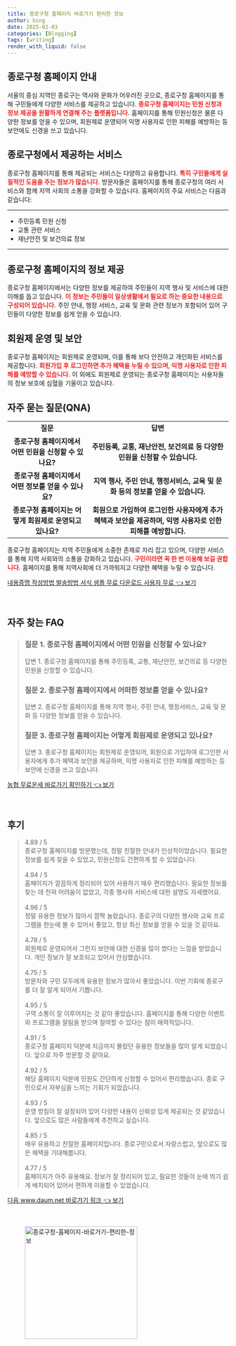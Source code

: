 ```yaml
---
title: 종로구청 홈페이지 바로가기 편리한 정보
author: bing
date: 2025-02-03
categories: [Blogging]
tags: [writing]
render_with_liquid: false
---
```



<h2 id='종로구청 홈페이지 안내'>종로구청 홈페이지 안내</h2>

<p>서울의 중심 지역인 종로구는 역사와 문화가 어우러진 곳으로, 종로구청 홈페이지를 통해 구민들에게 다양한 서비스를 제공하고 있습니다. <b><span style="color: #ee2323;">종로구청 홈페이지는 민원 신청과 정보 제공을 원활하게 연결해 주는 플랫폼입니다.</span></b> 홈페이지를 통해 민원신청은 물론 다양한 정보를 얻을 수 있으며, 회원제로 운영되어 익명 사용자로 인한 피해를 예방하는 등 보안에도 신경을 쓰고 있습니다.</p>

<h2 id='종로구청에서 제공하는 서비스'>종로구청에서 제공하는 서비스</h2>

<p>종로구청 홈페이지를 통해 제공되는 서비스는 다양하고 유용합니다. <b><span style="color: #ee2323;">특히 구민들에게 실질적인 도움을 주는 정보가 많습니다.</span></b> 방문자들은 홈페이지를 통해 종로구청의 여러 서비스와 함께 지역 사회의 소통을 강화할 수 있습니다. 홈페이지의 주요 서비스는 다음과 같습니다:</p>

<hr />

<ul>
    <li>주민등록 민원 신청</li>
    <li>교통 관련 서비스</li>
    <li>재난안전 및 보건의료 정보</li>
</ul>

<hr />

<h2 id='종로구청 홈페이지의 정보 제공'>종로구청 홈페이지의 정보 제공</h2>

<p>종로구청 홈페이지에서는 다양한 정보를 제공하여 주민들이 지역 행사 및 서비스에 대한 이해를 돕고 있습니다. <b><span style="color: #ee2323;">이 정보는 주민들이 일상생활에서 필요로 하는 중요한 내용으로 구성되어 있습니다.</span></b> 주민 안내, 행정 서비스, 교육 및 문화 관련 정보가 포함되어 있어 구민들이 다양한 정보를 쉽게 얻을 수 있습니다.</p>

<h2 id='회원제 운영 및 보안'>회원제 운영 및 보안</h2>

<p>종로구청 홈페이지는 회원제로 운영되며, 이를 통해 보다 안전하고 개인화된 서비스를 제공합니다. <b><span style="color: #ee2323;">회원가입 후 로그인하면 추가 혜택을 누릴 수 있으며, 익명 사용자로 인한 피해를 예방할 수 있습니다.</span></b> 이 외에도 회원제로 운영되는 종로구청 홈페이지는 사용자들의 정보 보호에 심혈을 기울이고 있습니다.</p>

<h2 id='자주 묻는 질문(QNA)'>자주 묻는 질문(QNA)</h2>

<table>
    <tr>
        <td style="text-align: center; height: 17px;"><b>질문</b></td>
        <td style="text-align: center; height: 17px;"><b>답변</b></td>
    </tr>
    <tr>
        <td style="text-align: center; height: 17px;"><b>종로구청 홈페이지에서 어떤 민원을 신청할 수 있나요?</b></td>
        <td style="text-align: center; height: 17px;"><b>주민등록, 교통, 재난안전, 보건의료 등 다양한 민원을 신청할 수 있습니다.</b></td>
    </tr>
    <tr>
        <td style="text-align: center; height: 17px;"><b>종로구청 홈페이지에서 어떤 정보를 얻을 수 있나요?</b></td>
        <td style="text-align: center; height: 17px;"><b>지역 행사, 주민 안내, 행정서비스, 교육 및 문화 등의 정보를 얻을 수 있습니다.</b></td>
    </tr>
    <tr>
        <td style="text-align: center; height: 17px;"><b>종로구청 홈페이지는 어떻게 회원제로 운영되고 있나요?</b></td>
        <td style="text-align: center; height: 17px;"><b>회원으로 가입하여 로그인한 사용자에게 추가 혜택과 보안을 제공하며, 익명 사용자로 인한 피해를 예방합니다.</b></td>
    </tr>
</table>

<p>종로구청 홈페이지는 지역 주민들에게 소중한 존재로 자리 잡고 있으며, 다양한 서비스를 통해 지역 사회와의 소통을 강화하고 있습니다. <b><span style="color: #ee2323;">구민이라면 꼭 한 번 이용해 보길 권합니다.</span></b> 홈페이지를 통해 지역사회에 더 가까워지고 다양한 혜택을 누릴 수 있습니다.</p>


<p><a class="click-button" title="내용증명 작성방법 발송방법 서식 샘플 무료 다운로드 사용자 무료" href="https://afficreate.github.io/posts/%EB%82%B4%EC%9A%A9%EC%A6%9D%EB%AA%85-%EC%9E%91%EC%84%B1%EB%B0%A9%EB%B2%95-%EB%B0%9C%EC%86%A1%EB%B0%A9%EB%B2%95-%EC%84%9C%EC%8B%9D-%EC%83%98%ED%94%8C-%EB%AC%B4%EB%A3%8C-%EB%8B%A4%EC%9A%B4%EB%A1%9C%EB%93%9C-%EC%82%AC%EC%9A%A9%EC%9E%90-%EB%AC%B4%EB%A3%8C/" rel="dofollow">내용증명 작성방법 발송방법 서식 샘플 무료 다운로드 사용자 무료 👈 보기</a></p><br>
<h2 id='자주_찾는_FAQ'>자주 찾는 FAQ</h2>
<div itemscope="" itemtype="https://schema.org/FAQPage"> 
<blockquote> 
<div itemscope="" itemprop="mainEntity" itemtype="https://schema.org/Question"> 
<h3 itemprop="name">질문 1. 종로구청 홈페이지에서 어떤 민원을 신청할 수 있나요?</h3> 
<div itemscope="" itemprop="acceptedAnswer" itemtype="https://schema.org/Answer"> 
<span itemprop="text"> 
<p>답변 1. 종로구청 홈페이지를 통해 주민등록, 교통, 재난안전, 보건의료 등 다양한 민원을 신청할 수 있습니다.</p> 
</span> 
</div> 
</div> 

<div itemscope="" itemprop="mainEntity" itemtype="https://schema.org/Question"> 
<h3 itemprop="name">질문 2. 종로구청 홈페이지에서 어떠한 정보를 얻을 수 있나요?</h3> 
<div itemscope="" itemprop="acceptedAnswer" itemtype="https://schema.org/Answer"> 
<span itemprop="text"> 
<p>답변 2. 종로구청 홈페이지를 통해 지역 행사, 주민 안내, 행정서비스, 교육 및 문화 등 다양한 정보를 얻을 수 있습니다.</p> 
</span> 
</div> 
</div> 

<div itemscope="" itemprop="mainEntity" itemtype="https://schema.org/Question"> 
<h3 itemprop="name">질문 3. 종로구청 홈페이지는 어떻게 회원제로 운영되고 있나요?</h3> 
<div itemscope="" itemprop="acceptedAnswer" itemtype="https://schema.org/Answer"> 
<span itemprop="text"> 
<p>답변 3. 종로구청 홈페이지는 회원제로 운영되어, 회원으로 가입하여 로그인한 사용자에게 추가 혜택과 보안을 제공하며, 익명 사용자로 인한 피해를 예방하는 등 보안에 신경을 쓰고 있습니다.</p> 
</span> 
</div> 
</div> 
</blockquote> 
</div>
<p><a class="click-button" title="농협 무료운세 바로가기 확인하기" href="https://afficreate.github.io/posts/%EB%86%8D%ED%98%91-%EB%AC%B4%EB%A3%8C%EC%9A%B4%EC%84%B8-%EB%B0%94%EB%A1%9C%EA%B0%80%EA%B8%B0-%ED%99%95%EC%9D%B8%ED%95%98%EA%B8%B0/" rel="dofollow">농협 무료운세 바로가기 확인하기 👈 보기</a></p><br>
<h2 id='후기'>후기</h2>
<div itemscope itemtype="https://schema.org/Product">
  <blockquote>
  <div itemprop="review" itemscope itemtype="https://schema.org/Review">
      <div itemprop="reviewRating" itemscope itemtype="https://schema.org/Rating"> <span itemprop="ratingValue">4.89</span> / <span itemprop="bestRating">5</span> </div>
      <span itemprop="reviewBody">종로구청 홈페이지를 방문했는데, 정말 친절한 안내가 인상적이었습니다. 필요한 정보를 쉽게 찾을 수 있었고, 민원신청도 간편하게 할 수 있었습니다.</span>
  </div>
  <br>
  <div itemprop="review" itemscope itemtype="https://schema.org/Review">
      <div itemprop="reviewRating" itemscope itemtype="https://schema.org/Rating"> <span itemprop="ratingValue">4.94</span> / <span itemprop="bestRating">5</span> </div>
      <span itemprop="reviewBody">홈페이지가 깔끔하게 정리되어 있어 사용하기 매우 편리했습니다. 필요한 정보를 찾는 데 전혀 어려움이 없었고, 각종 행사와 서비스에 대한 설명도 자세했어요.</span>
  </div>
  <br>
  <div itemprop="review" itemscope itemtype="https://schema.org/Review">
      <div itemprop="reviewRating" itemscope itemtype="https://schema.org/Rating"> <span itemprop="ratingValue">4.96</span> / <span itemprop="bestRating">5</span> </div>
      <span itemprop="reviewBody">정말 유용한 정보가 많아서 깜짝 놀랐습니다. 종로구의 다양한 행사와 교육 프로그램을 한눈에 볼 수 있어서 좋았고, 항상 최신 정보를 얻을 수 있을 것 같아요.</span>
  </div>
  <br>
  <div itemprop="review" itemscope itemtype="https://schema.org/Review">
      <div itemprop="reviewRating" itemscope itemtype="https://schema.org/Rating"> <span itemprop="ratingValue">4.78</span> / <span itemprop="bestRating">5</span> </div>
      <span itemprop="reviewBody">회원제로 운영되어서 그런지 보안에 대한 신경을 많이 썼다는 느낌을 받았습니다. 개인 정보가 잘 보호되고 있어서 안심했습니다.</span>
  </div>
  <br>
  <div itemprop="review" itemscope itemtype="https://schema.org/Review">
      <div itemprop="reviewRating" itemscope itemtype="https://schema.org/Rating"> <span itemprop="ratingValue">4.75</span> / <span itemprop="bestRating">5</span> </div>
      <span itemprop="reviewBody">방문자와 구민 모두에게 유용한 정보가 많아서 좋았습니다. 이번 기회에 종로구를 더 잘 알게 되어서 기쁩니다.</span>
  </div>
  <br>
  <div itemprop="review" itemscope itemtype="https://schema.org/Review">
      <div itemprop="reviewRating" itemscope itemtype="https://schema.org/Rating"> <span itemprop="ratingValue">4.95</span> / <span itemprop="bestRating">5</span> </div>
      <span itemprop="reviewBody">구역 소통이 잘 이루어지는 것 같아 좋았습니다. 홈페이지를 통해 다양한 이벤트와 프로그램을 알림을 받으며 참여할 수 있다는 점이 매력적입니다.</span>
  </div>
  <br>
  <div itemprop="review" itemscope itemtype="https://schema.org/Review">
      <div itemprop="reviewRating" itemscope itemtype="https://schema.org/Rating"> <span itemprop="ratingValue">4.91</span> / <span itemprop="bestRating">5</span> </div>
      <span itemprop="reviewBody">종로구청 홈페이지 덕분에 지금까지 몰랐던 유용한 정보들을 많이 알게 되었습니다. 앞으로 자주 방문할 것 같아요.</span>
  </div>
  <br>
  <div itemprop="review" itemscope itemtype="https://schema.org/Review">
      <div itemprop="reviewRating" itemscope itemtype="https://schema.org/Rating"> <span itemprop="ratingValue">4.92</span> / <span itemprop="bestRating">5</span> </div>
      <span itemprop="reviewBody">해당 홈페이지 덕분에 민원도 간단하게 신청할 수 있어서 편리했습니다. 종로 구민으로서 자부심을 느끼는 기회가 되었습니다.</span>
  </div>
  <br>
  <div itemprop="review" itemscope itemtype="https://schema.org/Review">
      <div itemprop="reviewRating" itemscope itemtype="https://schema.org/Rating"> <span itemprop="ratingValue">4.93</span> / <span itemprop="bestRating">5</span> </div>
      <span itemprop="reviewBody">운영 방침이 잘 설정되어 있어 다양한 내용이 신뢰성 있게 제공되는 것 같았습니다. 앞으로도 많은 사람들에게 추천하고 싶습니다.</span>
  </div>
  <br>
  <div itemprop="review" itemscope itemtype="https://schema.org/Review">
      <div itemprop="reviewRating" itemscope itemtype="https://schema.org/Rating"> <span itemprop="ratingValue">4.85</span> / <span itemprop="bestRating">5</span> </div>
      <span itemprop="reviewBody">매우 유용하고 친절한 홈페이지입니다. 종로구민으로서 자랑스럽고, 앞으로도 많은 혜택을 기대해봅니다.</span>
  </div>
  <br>
  <div itemprop="review" itemscope itemtype="https://schema.org/Review">
      <div itemprop="reviewRating" itemscope itemtype="https://schema.org/Rating"> <span itemprop="ratingValue">4.77</span> / <span itemprop="bestRating">5</span> </div>
      <span itemprop="reviewBody">홈페이지가 아주 유용해요. 정보가 잘 정리되어 있고, 필요한 것들이 눈에 띄기 쉽게 배치되어 있어서 편하게 이용할 수 있었습니다.</span>
  </div>
  </blockquote>
</div>
<p><a class="click-button" title="다음 www.daum.net 바로가기 링크" href="https://afficreate.github.io/posts/%EB%8B%A4%EC%9D%8C-www.daum.net-%EB%B0%94%EB%A1%9C%EA%B0%80%EA%B8%B0-%EB%A7%81%ED%81%AC/" rel="dofollow">다음 www.daum.net 바로가기 링크 👈 보기</a></p><br>
<figure class="image"><img src="https://afficreate.github.io/assets/img/thumbnail/종로구청-홈페이지-바로가기-편리한-정보.webp" alt="종로구청-홈페이지-바로가기-편리한-정보" width="256" height="256"></figure>